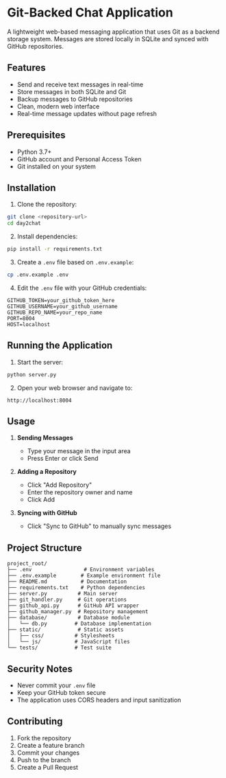 # Git-Backed Chat Application

A lightweight web-based messaging application that uses Git as a backend storage system. Messages are stored locally in SQLite and synced with GitHub repositories.

## Features

- Send and receive text messages in real-time
- Store messages in both SQLite and Git
- Backup messages to GitHub repositories
- Clean, modern web interface
- Real-time message updates without page refresh

## Prerequisites

- Python 3.7+
- GitHub account and Personal Access Token
- Git installed on your system

## Installation

1. Clone the repository:
```bash
git clone <repository-url>
cd day2chat
```

2. Install dependencies:
```bash
pip install -r requirements.txt
```

3. Create a `.env` file based on `.env.example`:
```bash
cp .env.example .env
```

4. Edit the `.env` file with your GitHub credentials:
```
GITHUB_TOKEN=your_github_token_here
GITHUB_USERNAME=your_github_username
GITHUB_REPO_NAME=your_repo_name
PORT=8004
HOST=localhost
```

## Running the Application

1. Start the server:
```bash
python server.py
```

2. Open your web browser and navigate to:
```
http://localhost:8004
```

## Usage

1. **Sending Messages**
   - Type your message in the input area
   - Press Enter or click Send

2. **Adding a Repository**
   - Click "Add Repository"
   - Enter the repository owner and name
   - Click Add

3. **Syncing with GitHub**
   - Click "Sync to GitHub" to manually sync messages

## Project Structure

```
project_root/
├── .env                 # Environment variables
├── .env.example        # Example environment file
├── README.md           # Documentation
├── requirements.txt    # Python dependencies
├── server.py          # Main server
├── git_handler.py     # Git operations
├── github_api.py      # GitHub API wrapper
├── github_manager.py  # Repository management
├── database/          # Database module
│   └── db.py         # Database implementation
├── static/            # Static assets
│   ├── css/          # Stylesheets
│   └── js/           # JavaScript files
└── tests/            # Test suite
```

## Security Notes

- Never commit your `.env` file
- Keep your GitHub token secure
- The application uses CORS headers and input sanitization

## Contributing

1. Fork the repository
2. Create a feature branch
3. Commit your changes
4. Push to the branch
5. Create a Pull Request
